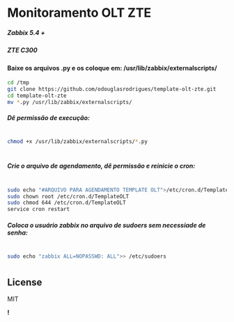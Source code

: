 # Monitoramento OLT ZTE
##### Zabbix 5.4 +
##### ZTE C300 


#### Baixe os arquivos .py e os coloque em: /usr/lib/zabbix/externalscripts/

```sh
cd /tmp
git clone https://github.com/odouglasrodrigues/template-olt-zte.git
cd template-olt-zte
mv *.py /usr/lib/zabbix/externalscripts/


```

##### Dê permissão de execução:
#
```sh
chmod +x /usr/lib/zabbix/externalscripts/*.py
```
#
##### Crie o arquivo de agendamento, dê permissão e reinicie o cron:
#
```sh
sudo echo "#ARQUIVO PARA AGENDAMENTO TEMPLATE OLT">/etc/cron.d/TemplateOLT
sudo chown root /etc/cron.d/TemplateOLT
sudo chmod 644 /etc/cron.d/TemplateOLT
service cron restart
```
##### Coloca o usuário zabbix no arquivo de sudoers sem necessiade de senha:
#
```sh
sudo echo "zabbix ALL=NOPASSWD: ALL">> /etc/sudoers
```
#



## License

MIT

**!**